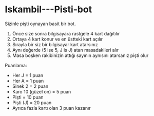 # Iskambil---Pisti-bot
Sizinle pişti oynayan basit bir bot.

1. Önce size sonra bilgisayara rastgele 4 kart dağıtılır
2. Ortaya 4 kart konur ve en üstteki kart açılır
3. Sırayla bir siz bir bilgisayar kart atarsınız
4. Aynı değerde (5 ise 5, J is J) atan masadakileri alır
5. Masa boşken rakibinizin attığı sayının aynısını
atarsanız pişti olur

Puanlama:
* Her J = 1 puan
* Her A = 1 puan
* Sinek 2 = 2 puan
* Karo 10 (güzel on) = 5 puan
* Pişti = 10 puan
* Pişti (J) = 20 puan
* Ayrıca fazla kartı olan 3 puan kazanır

